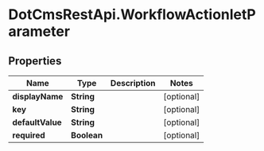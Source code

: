 # DotCmsRestApi.WorkflowActionletParameter

## Properties

Name | Type | Description | Notes
------------ | ------------- | ------------- | -------------
**displayName** | **String** |  | [optional] 
**key** | **String** |  | [optional] 
**defaultValue** | **String** |  | [optional] 
**required** | **Boolean** |  | [optional] 


